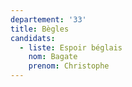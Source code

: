 ```yaml
---
departement: '33'
title: Bègles
candidats:
  - liste: Espoir béglais
    nom: Bagate
    prenom: Christophe
---
```


